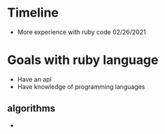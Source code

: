 # Timeline
* More experience with ruby code 02/26/2021


# Goals with ruby language
- Have an api
- Have knowledge of programming languages

## algorithms
- 